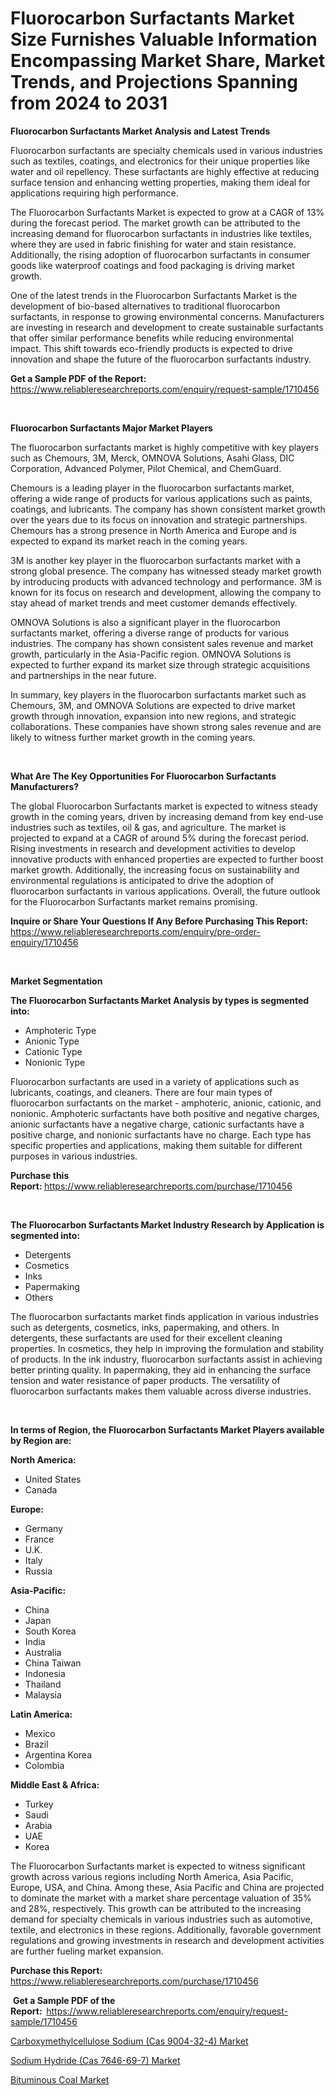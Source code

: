<p><h1>Fluorocarbon Surfactants Market Size Furnishes Valuable Information Encompassing Market Share, Market Trends, and Projections Spanning from 2024 to 2031</h1></p><p><strong>Fluorocarbon Surfactants Market Analysis and Latest Trends</strong></p>
<p><p>Fluorocarbon surfactants are specialty chemicals used in various industries such as textiles, coatings, and electronics for their unique properties like water and oil repellency. These surfactants are highly effective at reducing surface tension and enhancing wetting properties, making them ideal for applications requiring high performance.</p><p>The Fluorocarbon Surfactants Market is expected to grow at a CAGR of 13% during the forecast period. The market growth can be attributed to the increasing demand for fluorocarbon surfactants in industries like textiles, where they are used in fabric finishing for water and stain resistance. Additionally, the rising adoption of fluorocarbon surfactants in consumer goods like waterproof coatings and food packaging is driving market growth.</p><p>One of the latest trends in the Fluorocarbon Surfactants Market is the development of bio-based alternatives to traditional fluorocarbon surfactants, in response to growing environmental concerns. Manufacturers are investing in research and development to create sustainable surfactants that offer similar performance benefits while reducing environmental impact. This shift towards eco-friendly products is expected to drive innovation and shape the future of the fluorocarbon surfactants industry.</p></p>
<p><strong>Get a Sample PDF of the Report:&nbsp;</strong> <a href="https://www.reliableresearchreports.com/enquiry/request-sample/1710456">https://www.reliableresearchreports.com/enquiry/request-sample/1710456</a></p>
<p>&nbsp;</p>
<p><strong>Fluorocarbon Surfactants Major Market Players</strong></p>
<p><p>The fluorocarbon surfactants market is highly competitive with key players such as Chemours, 3M, Merck, OMNOVA Solutions, Asahi Glass, DIC Corporation, Advanced Polymer, Pilot Chemical, and ChemGuard. </p><p>Chemours is a leading player in the fluorocarbon surfactants market, offering a wide range of products for various applications such as paints, coatings, and lubricants. The company has shown consistent market growth over the years due to its focus on innovation and strategic partnerships. Chemours has a strong presence in North America and Europe and is expected to expand its market reach in the coming years.</p><p>3M is another key player in the fluorocarbon surfactants market with a strong global presence. The company has witnessed steady market growth by introducing products with advanced technology and performance. 3M is known for its focus on research and development, allowing the company to stay ahead of market trends and meet customer demands effectively.</p><p>OMNOVA Solutions is also a significant player in the fluorocarbon surfactants market, offering a diverse range of products for various industries. The company has shown consistent sales revenue and market growth, particularly in the Asia-Pacific region. OMNOVA Solutions is expected to further expand its market size through strategic acquisitions and partnerships in the near future.</p><p>In summary, key players in the fluorocarbon surfactants market such as Chemours, 3M, and OMNOVA Solutions are expected to drive market growth through innovation, expansion into new regions, and strategic collaborations. These companies have shown strong sales revenue and are likely to witness further market growth in the coming years.</p></p>
<p>&nbsp;</p>
<p><strong>What Are The Key Opportunities For Fluorocarbon Surfactants Manufacturers?</strong></p>
<p><p>The global Fluorocarbon Surfactants market is expected to witness steady growth in the coming years, driven by increasing demand from key end-use industries such as textiles, oil & gas, and agriculture. The market is projected to expand at a CAGR of around 5% during the forecast period. Rising investments in research and development activities to develop innovative products with enhanced properties are expected to further boost market growth. Additionally, the increasing focus on sustainability and environmental regulations is anticipated to drive the adoption of fluorocarbon surfactants in various applications. Overall, the future outlook for the Fluorocarbon Surfactants market remains promising.</p></p>
<p><strong>Inquire or Share Your Questions If Any Before Purchasing This Report:</strong> <a href="https://www.reliableresearchreports.com/enquiry/pre-order-enquiry/1710456">https://www.reliableresearchreports.com/enquiry/pre-order-enquiry/1710456</a></p>
<p>&nbsp;</p>
<p><strong>Market Segmentation</strong></p>
<p><strong>The Fluorocarbon Surfactants Market Analysis by types is segmented into:</strong></p>
<p><ul><li>Amphoteric Type</li><li>Anionic Type</li><li>Cationic Type</li><li>Nonionic Type</li></ul></p>
<p><p>Fluorocarbon surfactants are used in a variety of applications such as lubricants, coatings, and cleaners. There are four main types of fluorocarbon surfactants on the market - amphoteric, anionic, cationic, and nonionic. Amphoteric surfactants have both positive and negative charges, anionic surfactants have a negative charge, cationic surfactants have a positive charge, and nonionic surfactants have no charge. Each type has specific properties and applications, making them suitable for different purposes in various industries.</p></p>
<p><strong>Purchase this Report:&nbsp;</strong><a href="https://www.reliableresearchreports.com/purchase/1710456">https://www.reliableresearchreports.com/purchase/1710456</a></p>
<p>&nbsp;</p>
<p><strong>The Fluorocarbon Surfactants Market Industry Research by Application is segmented into:</strong></p>
<p><ul><li>Detergents</li><li>Cosmetics</li><li>Inks</li><li>Papermaking</li><li>Others</li></ul></p>
<p><p>The fluorocarbon surfactants market finds application in various industries such as detergents, cosmetics, inks, papermaking, and others. In detergents, these surfactants are used for their excellent cleaning properties. In cosmetics, they help in improving the formulation and stability of products. In the ink industry, fluorocarbon surfactants assist in achieving better printing quality. In papermaking, they aid in enhancing the surface tension and water resistance of paper products. The versatility of fluorocarbon surfactants makes them valuable across diverse industries.</p></p>
<p>&nbsp;</p>
<p><strong>In terms of Region, the Fluorocarbon Surfactants Market Players available by Region are:</strong></p>
<p>
    <p> <strong> North America: </strong>
        <ul>
            <li>United States</li>
            <li>Canada</li>
        </ul>
        </p> 
    <p> <strong> Europe: </strong>
        <ul>
            <li>Germany</li>
            <li>France</li>
            <li>U.K.</li>
            <li>Italy</li>
            <li>Russia</li>
        </ul>
        </p> 
    <p> <strong> Asia-Pacific: </strong>
        <ul>
            <li>China</li>
            <li>Japan</li>
            <li>South Korea</li>
            <li>India</li>
            <li>Australia</li>
            <li>China Taiwan</li>
            <li>Indonesia</li>
            <li>Thailand</li>
            <li>Malaysia</li>
        </ul>
        </p> 
    <p> <strong> Latin America: </strong>
        <ul>
            <li>Mexico</li>
            <li>Brazil</li>
            <li>Argentina Korea</li>
            <li>Colombia</li>
        </ul>
        </p> 
    <p> <strong> Middle East & Africa: </strong>
        <ul>
            <li>Turkey</li>
            <li>Saudi</li>
            <li>Arabia</li>
            <li>UAE</li>
            <li>Korea</li>
        </ul>
    </p>
    </p>
<p><p>The Fluorocarbon Surfactants market is expected to witness significant growth across various regions including North America, Asia Pacific, Europe, USA, and China. Among these, Asia Pacific and China are projected to dominate the market with a market share percentage valuation of 35% and 28%, respectively. This growth can be attributed to the increasing demand for specialty chemicals in various industries such as automotive, textile, and electronics in these regions. Additionally, favorable government regulations and growing investments in research and development activities are further fueling market expansion.</p></p>
<p><strong>Purchase this Report: </strong><a href="https://www.reliableresearchreports.com/purchase/1710456">https://www.reliableresearchreports.com/purchase/1710456</a></p>
<p>&nbsp;<strong>Get a Sample PDF of the Report:&nbsp;&nbsp;</strong><a href="https://www.reliableresearchreports.com/enquiry/request-sample/1710456">https://www.reliableresearchreports.com/enquiry/request-sample/1710456</a></p>
<p><strong></strong></p>
<p><p><a href="https://view.publitas.com/reportprime-1/carboxymethylcellulose-sodium-cas-9004-32-4-market-size-growing-and-forecasted-for-period-from-2023-2030-and-provides-complete-market-analysis-of-this-market/">Carboxymethylcellulose Sodium (Cas 9004-32-4) Market</a></p><p><a href="https://view.publitas.com/reportprime-1/sodium-hydride-cas-7646-69-7-market-research-report-provides-critical-insights-that-can-help-shape-business-development-and-investment-strategies/">Sodium Hydride (Cas 7646-69-7) Market</a></p><p><a href="https://github.com/Alonsoolds3wq1d81czn8rbol/Market-Research-Report-List-1/blob/main/bituminous-coal-market.md">Bituminous Coal Market</a></p></p>